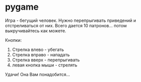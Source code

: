 # pygame
Игра - бегущий человек.
Нужно перепрыгивать приведений и отстреливаться от них.
Всего дается 10 патронов... потом выкручивайтесь как можете.

Кнопки:
1. Стрелка влево - убегать
2. Стрелка вправо - нападать
3. Стрелка вверх - перепрыгивать
4. левая кнопка мыши - стрелять

Удачи! Она Вам понадобится...